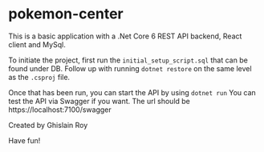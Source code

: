 # pokemon-center

This is a basic application with a .Net Core 6 REST API backend, React client and MySql.

To initiate the project, first run the `initial_setup_script.sql` that can be found under DB.
Follow up with running `dotnet restore` on the same level as the `.csproj` file.

Once that has been run, you can start the API by using `dotnet run`
You can test the API via Swagger if you want. The url should be https://localhost:7100/swagger

Created by Ghislain Roy

Have fun!
